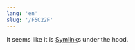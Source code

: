 ```yaml
---
lang: 'en'
slug: '/F5C22F'
---
```


It seems like it is [Symlink](./../.././docs/pages/Symlink.md)s under the hood.

<head>
  <html lang="en-US"/>
</head>
